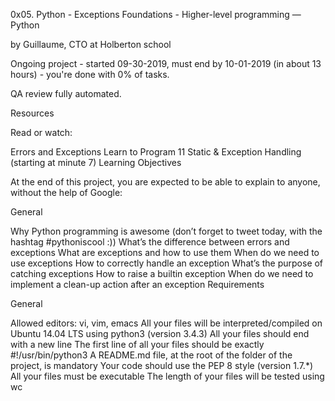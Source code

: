 0x05. Python - Exceptions
 Foundations - Higher-level programming ― Python

 by Guillaume, CTO at Holberton school

 Ongoing project - started 09-30-2019, must end by 10-01-2019 (in about 13 hours) - you're done with 0% of tasks.

 QA review fully automated.

Resources

Read or watch:

Errors and Exceptions
Learn to Program 11 Static & Exception Handling (starting at minute 7)
Learning Objectives

At the end of this project, you are expected to be able to explain to anyone, without the help of Google:

General

Why Python programming is awesome (don’t forget to tweet today, with the hashtag #pythoniscool :))
What’s the difference between errors and exceptions
What are exceptions and how to use them
When do we need to use exceptions
How to correctly handle an exception
What’s the purpose of catching exceptions
How to raise a builtin exception
When do we need to implement a clean-up action after an exception
Requirements

General

Allowed editors: vi, vim, emacs
All your files will be interpreted/compiled on Ubuntu 14.04 LTS using python3 (version 3.4.3)
All your files should end with a new line
The first line of all your files should be exactly #!/usr/bin/python3
A README.md file, at the root of the folder of the project, is mandatory
Your code should use the PEP 8 style (version 1.7.*)
All your files must be executable
The length of your files will be tested using wc
